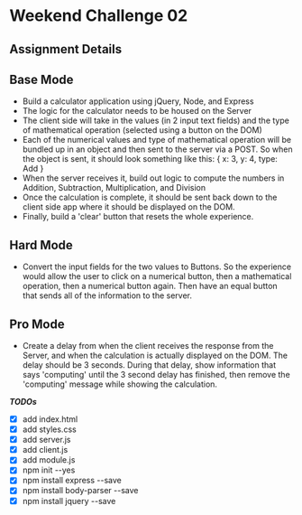 Weekend Challenge 02
====================

Assignment Details
------------------

Base Mode
---------

- Build a calculator application using jQuery, Node, and Express
- The logic for the calculator needs to be housed on the Server
- The client side will take in the values (in 2 input text fields) and the type of mathematical operation (selected using a button on the DOM)
- Each of the numerical values and type of mathematical operation will be bundled up in an object and then sent to the server via a POST. So when the object is sent, it should look something like this: { x: 3, y: 4, type: Add }
- When the server receives it, build out logic to compute the numbers in Addition, Subtraction, Multiplication, and Division
- Once the calculation is complete, it should be sent back down to the client side app where it should be displayed on the DOM.
- Finally, build a 'clear' button that resets the whole experience.

Hard Mode
---------

- Convert the input fields for the two values to Buttons. So the experience would allow the user to click on a numerical button, then a mathematical operation, then a numerical button again. Then have an equal button that sends all of the information to the server.

Pro Mode
--------

- Create a delay from when the client receives the response from the Server, and when the calculation is actually displayed on the DOM. The delay should be 3 seconds. During that delay, show information that says 'computing' until the 3 second delay has finished, then remove the 'computing' message while showing the calculation.

***TODOs***

-[x] add index.html
-[x] add styles.css
-[x] add server.js
-[x] add client.js
-[x] add module.js
-[x] npm init --yes
-[x] npm install express --save
-[x] npm install body-parser --save
-[x] npm install jquery --save
